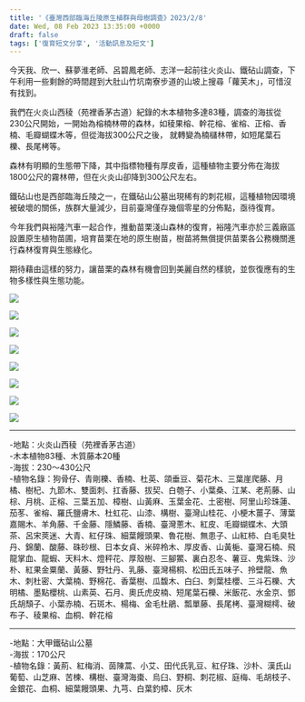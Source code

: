 ```yaml
---
title: '《臺灣西部臨海丘陵原生植群與母樹調查》2023/2/8'
date: Wed, 08 Feb 2023 13:35:00 +0000
draft: false
tags: ['復育短文分享', '活動訊息及短文']
---
```


今天我、欣一、蘇夢淮老師、呂碧鳳老師、志洋一起前往火炎山、鐵砧山調查，下午利用一些剩餘的時間趕到大肚山竹坑南寮步道的山坡上搜尋「蘿芙木」，可惜沒有找到。

我們在火炎山西稜（苑裡香茅古道）紀錄的木本植物多達83種，調查的海拔從230公尺開始，一開始為榕楠林帶的森林，如稜果榕、幹花榕、雀榕、正榕、香楠、毛瓣蝴蝶木等，但從海拔300公尺之後， 就轉變為楠櫧林帶，如短尾葉石櫟、長尾栲等。

森林有明顯的生態帶下降，其中指標物種有厚皮香，這種植物主要分佈在海拔1800公尺的霧林帶，但在火炎山卻降到300公尺左右。

鐵砧山也是西部臨海丘陵之一，在鐵砧山公墓出現稀有的刺花椒，這種植物因環境被破壞的關係，族群大量減少，目前臺灣僅存幾個零星的分佈點，亟待復育。

今年我們與裕隆汽車一起合作，推動苗栗淺山森林的復育，裕隆汽車亦於三義廠區設置原生植物苗圃，培育苗栗在地的原生樹苗，樹苗將無償提供苗栗各公務機關進行森林復育與生態綠化。

期待藉由這樣的努力，讓苗栗的森林有機會回到美麗自然的樣貌，並恢復應有的生物多樣性與生態功能。

![](https://www.reforestation.tw/wp-content/uploads/2023/05/20230208-臺灣西部臨海丘陵原生植群與母樹調查.jpg)

![](https://www.reforestation.tw/wp-content/uploads/2023/05/20230208-臺灣西部臨海丘陵原生植群與母樹調查3.jpg)

![](https://www.reforestation.tw/wp-content/uploads/2023/05/20230208-臺灣西部臨海丘陵原生植群與母樹調查7.jpg)

![](https://www.reforestation.tw/wp-content/uploads/2023/05/20230208-臺灣西部臨海丘陵原生植群與母樹調查9.jpg)

![](https://www.reforestation.tw/wp-content/uploads/2023/05/20230208-臺灣西部臨海丘陵原生植群與母樹調查11.jpg)

![](https://www.reforestation.tw/wp-content/uploads/2023/05/20230208-臺灣西部臨海丘陵原生植群與母樹調查12.jpg)

![](https://www.reforestation.tw/wp-content/uploads/2023/05/20230208-臺灣西部臨海丘陵原生植群與母樹調查13.jpg)

![](https://www.reforestation.tw/wp-content/uploads/2023/05/20230208-臺灣西部臨海丘陵原生植群與母樹調查14.jpg)

* * *

\-地點：火炎山西稜（苑裡香茅古道）  
\-木本植物83種、木質藤本20種  
\-海拔：230～430公尺  
\-植物名錄：狗骨仔、青剛櫟、香楠、杜英、頜垂豆、菊花木、三葉崖爬藤、月橘、樹杞、九節木、雙面刺、扛香藤、拔契、白匏子、小葉桑、江某、老荊藤、山棕、月桃、正榕、三葉五加、樟樹、山黃麻、玉葉金花、土密樹、阿里山珍珠蓮、茄苳、雀榕、羅氏鹽膚木、杜虹花、山漆、構樹、臺灣山桂花、小梗木薑子、薄葉嘉賜木、羊角藤、千金藤、隱鱗藤、香楠、臺灣蔥木、紅皮、毛瓣蝴蝶木、大頭茶、呂宋莢迷、大青、紅仔珠、細葉饅頭果、魯花樹、無患子、山紅柿、白毛臭牡丹、錦蘭、酸藤、硃砂根、日本女貞、米碎柃木、厚皮香、山黃梔、臺灣石楠、飛龍掌血、龍蝦、天料木、燈秤花、厚殼樹、三腳鱉、裏白忍冬、薯豆、鬼紫珠、沙朴、紅果金粟蘭、黃藤、野牡丹、乳藤、臺灣楊桐、松田氏五味子、拎壁龍、魚木、刺杜密、大葉楠、野棉花、香葉樹、瓜馥木、白臼、刺葉桂櫻、三斗石櫟、大明橘、墨點櫻桃、山素英、石月、奧氏虎皮楠、短尾葉石櫟、米飯花、水金京、鄧氏胡頹子、小葉赤楠、石斑木、楊梅、金毛杜鵑、瓢單藤、長尾栲、臺灣糊樗、破布子、稜果榕、血桐、幹花榕

* * *

\-地點：大甲鐵砧山公墓  
\-海拔：170公尺  
\-植物名錄：黃荊、紅梅消、茵陳蒿、小艾、田代氏乳豆、紅仔珠、沙朴、漢氏山葡萄、山芝麻、苦楝、構樹、臺灣海棗、烏臼、野桐、刺花椒、庭梅、毛胡枝子、金銀花、血桐、細葉饅頭果、九芎、白葉釣樟、灰木